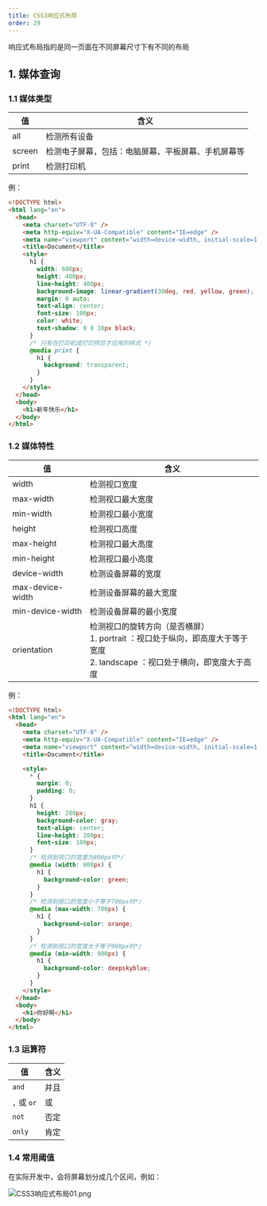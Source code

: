 ```yaml
---
title: CSS3响应式布局
order: 29
---
```


响应式布局指的是同一页面在不同屏幕尺寸下有不同的布局

## 1. 媒体查询

### 1.1 媒体类型

| 值     | 含义                                               |
| ------ | -------------------------------------------------- |
| all    | 检测所有设备                                       |
| screen | 检测电子屏幕，包括：电脑屏幕、平板屏幕、手机屏幕等 |
| print  | 检测打印机                                                   |

例：
```html
<!DOCTYPE html>
<html lang="en">
  <head>
    <meta charset="UTF-8" />
    <meta http-equiv="X-UA-Compatible" content="IE=edge" />
    <meta name="viewport" content="width=device-width, initial-scale=1.0" />
    <title>Document</title>
    <style>
      h1 {
        width: 600px;
        height: 400px;
        line-height: 400px;
        background-image: linear-gradient(30deg, red, yellow, green);
        margin: 0 auto;
        text-align: center;
        font-size: 100px;
        color: white;
        text-shadow: 0 0 10px black;
      }
      /* 只有在打印机或打印预览才应用的样式 */
      @media print {
        h1 {
          background: transparent;
        }
      }
    </style>
  </head>
  <body>
    <h1>新年快乐</h1>
  </body>
</html>

```

### 1.2 媒体特性

| 值  | 含义 |
| --- | ---- |
|width |检测视口宽度|
|max-width |检测视口最大宽度|
|min-width|检测视口最小宽度| 
|height|检测视口高度| 
|max-height |检测视口最大高度|
|min-height| 检测视口最小高度|
|device-width |检测设备屏幕的宽度|
|max-device-width |检测设备屏幕的最大宽度| 
|min-device-width |检测设备屏幕的最小宽度|
|orientation |检测视口的旋转方向（是否横屏）<br> 1. portrait ：视口处于纵向，即高度大于等于宽度<br>2. landscape ：视口处于横向，即宽度大于高度|

例：
```html
<!DOCTYPE html>
<html lang="en">
  <head>
    <meta charset="UTF-8" />
    <meta http-equiv="X-UA-Compatible" content="IE=edge" />
    <meta name="viewport" content="width=device-width, initial-scale=1.0" />
    <title>Document</title>

    <style>
      * {
        margin: 0;
        padding: 0;
      }
      h1 {
        height: 200px;
        background-color: gray;
        text-align: center;
        line-height: 200px;
        font-size: 100px;
      }
      /* 检测到视口的宽度为800px时*/
      @media (width: 800px) {
        h1 {
          background-color: green;
        }
      }
      /* 检测到视口的宽度小于等于700px时*/
      @media (max-width: 700px) {
        h1 {
          background-color: orange;
        }
      }
      /* 检测到视口的宽度大于等于900px时*/
      @media (min-width: 900px) {
        h1 {
          background-color: deepskyblue;
        }
      }
    </style>
  </head>
  <body>
    <h1>你好啊</h1>
  </body>
</html>

```

### 1.3 运算符

|值|含义|
|---|---|
|`and`| 并且|
|`,` 或 `or` |或|
|`not` |否定|
|`only`| 肯定|

### 1.4 常用阈值

在实际开发中，会将屏幕划分成几个区间，例如：

![CSS3响应式布局01.png](https://zhf-picture.oss-cn-qingdao.aliyuncs.com/my-img/CSS3响应式布局01.png)

